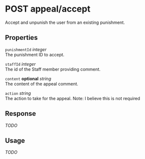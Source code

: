 # <span class="badge badge-light">POST</span> <span class="badge badge-light">appeal/accept</span>


Accept and unpunish the user from an existing punishment.

## Properties

`punishmentId` *integer*  
The punishment ID to accept.

`staffId` *integer*  
The id of the Staff member providing comment.

`content` **optional** *string*  
The content of the appeal comment.

`action` *string*  
The action to take for the appeal. Note: I believe this is not required


## Response

*TODO*

## Usage

*TODO*

